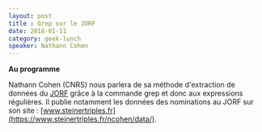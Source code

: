 ```yaml
---
layout: post
title : Grep sur le JORF
date: 2018-01-11
category: geek-lunch
speaker: Nathann Cohen
---
```

**Au programme**

Nathann Cohen (CNRS) nous parlera de sa méthode d'extraction de données du [JORF](http://www.journal-officiel.gouv.fr/) grâce à la commande grep et donc aux expressions régulières. Il publie notamment les données des nominations au JORF sur son site : [www.steinertriples.fr](https://www.steinertriples.fr/ncohen/data/).

